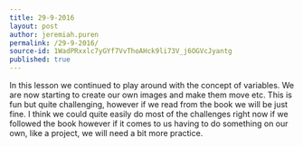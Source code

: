 ```yaml
---
title: 29-9-2016
layout: post
author: jeremiah.puren
permalink: /29-9-2016/
source-id: 1WadPRxxlc7yGYf7VvThoAHck9li73V_j6OGVcJyantg
published: true
---
```

In this lesson we continued to play around with the concept of variables. We are now starting to create our own images and make them move etc. This is fun but quite challenging, however if we read from the book we will be just fine. I think we could quite easily do most of the challenges right now if we followed the book however if it comes to us having to do something on our own, like a project, we will need a bit more practice.

